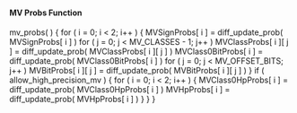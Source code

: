 #### MV Probs Function

<div class="syntax">
mv_probs( ) {
    for ( i = 0; i < 2; i++ ) {
        MVSignProbs[ i ] = diff_update_prob( MVSignProbs[ i ] )
        for ( j = 0; j < MV_CLASSES - 1; j++ )
            MVClassProbs[ i ][ j ] = diff_update_prob( MVClassProbs[ i ][ j ] )
        MVClass0BitProbs[ i ] = diff_update_prob( MVClass0BitProbs[ i ] )
        for ( j = 0; j < MV_OFFSET_BITS; j++ )
            MVBitProbs[ i ][ j ] = diff_update_prob( MVBitProbs[ i ][ j ] )
    }
    if ( allow_high_precision_mv ) {
        for ( i = 0; i < 2; i++ ) {
            MVClass0HpProbs[ i ] = diff_update_prob( MVClass0HpProbs[ i ] )
            MVHpProbs[ i ] = diff_update_prob( MVHpProbs[ i ] )
        }
    }
}
</div>
